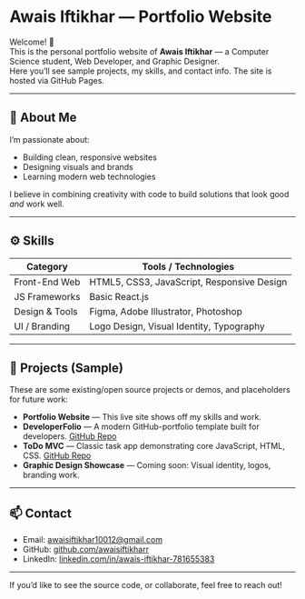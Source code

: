 # Awais Iftikhar — Portfolio Website

Welcome! 👋  
This is the personal portfolio website of **Awais Iftikhar** — a Computer Science student, Web Developer, and Graphic Designer.  
Here you’ll see sample projects, my skills, and contact info. The site is hosted via GitHub Pages.

---

## 🔹 About Me

I’m passionate about:

- Building clean, responsive websites  
- Designing visuals and brands  
- Learning modern web technologies  

I believe in combining creativity with code to build solutions that look good *and* work well.

---

## ⚙️ Skills

| Category        | Tools / Technologies                         |
|------------------|-----------------------------------------------|
| Front-End Web    | HTML5, CSS3, JavaScript, Responsive Design    |
| JS Frameworks    | Basic React.js                                |
| Design & Tools   | Figma, Adobe Illustrator, Photoshop           |
| UI / Branding    | Logo Design, Visual Identity, Typography       |

---

## 💼 Projects (Sample)

These are some existing/open source projects or demos, and placeholders for future work:

- **Portfolio Website** — This live site shows off my skills and work.  
- **DeveloperFolio** — A modern GitHub-portfolio template built for developers. [GitHub Repo](https://github.com/saadpasta/developerFolio)  
- **ToDo MVC** — Classic task app demonstrating core JavaScript, HTML, CSS. [GitHub Repo](https://github.com/tastejs/todomvc)  
- **Graphic Design Showcase** — Coming soon: Visual identity, logos, branding work.

---

## 📫 Contact

- Email: awaisiftikhar10012@gmail.com  
- GitHub: [github.com/awaisiftikharr](https://github.com/awaisiftikharr)  
- LinkedIn: [linkedin.com/in/awais-iftikhar-781655383](https://www.linkedin.com/in/awais-iftikhar-781655383)

---

If you’d like to see the source code, or collaborate, feel free to reach out!

